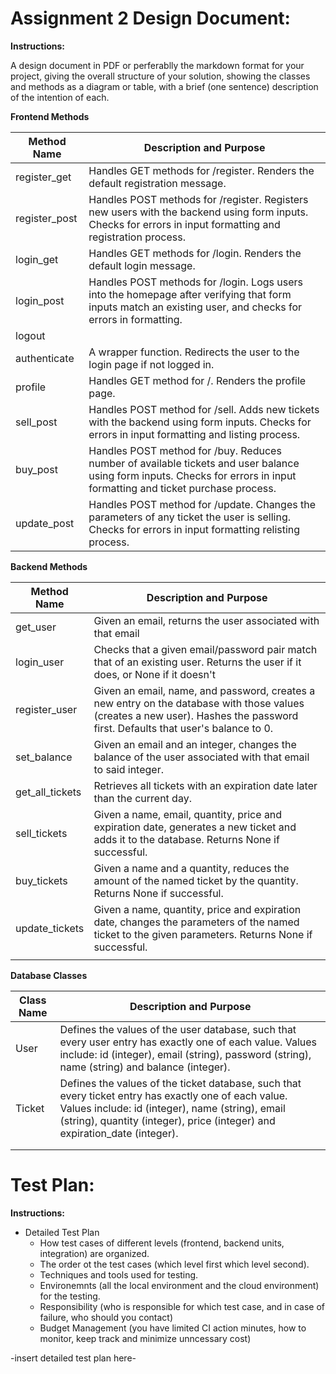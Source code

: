 # Assignment 2 Design Document:

**Instructions:**

A design document in PDF or perferablly the markdown format for your project, giving the overall structure of your solution, showing the classes and methods as a diagram or table, with a brief (one sentence) description of the intention of each.

**Frontend Methods**

| Method Name     	| Description and Purpose      	|
|-----------------	|------------------------------	|
|register_get       |Handles GET methods for /register. Renders the default registration message.|
|register_post      |Handles POST methods for /register. Registers new users with the backend using form inputs. Checks for errors in input formatting and registration process.|
|login_get          |Handles GET methods for /login. Renders the default login message.|
|login_post         |Handles POST methods for /login. Logs users into the homepage after verifying that form inputs match an existing user, and checks for errors in formatting. |
|logout             |                              	|
|authenticate       |A wrapper function. Redirects the user to the login page if not logged in.|
|profile            |Handles GET method for /. Renders the profile page.|
|sell_post         	|Handles POST method for /sell. Adds new tickets with the backend using form inputs. Checks for errors in input formatting and listing process.|
|buy_post          	|Handles POST method for /buy. Reduces number of available tickets and user balance using form inputs. Checks for errors in input formatting and ticket purchase process.|
|update_post        |Handles POST method for /update. Changes the parameters of any ticket the user is selling. Checks for errors in input formatting relisting process.|

**Backend Methods**

| Method Name     	| Description and Purpose      	|
|-----------------	|------------------------------	|
|get_user           |Given an email, returns the user associated with that email|
|login_user         |Checks that a given email/password pair match that of an existing user. Returns the user if it does, or None if it doesn't|
|register_user      |Given an email, name, and password, creates a new entry on the database with those values (creates a new user). Hashes the password first. Defaults that user's balance to 0.|
|set_balance        |Given an email and an integer, changes the balance of the user associated with that email to said integer.|
|get_all_tickets    |Retrieves all tickets with an expiration date later than the current day.|
|sell_tickets      	|Given a name, email, quantity, price and expiration date, generates a new ticket and adds it to the database. Returns None if successful.|
|buy_tickets       	|Given a name and a quantity, reduces the amount of the named ticket by the quantity. Returns None if successful.|
|update_tickets    	|Given a name, quantity, price and expiration date, changes the parameters of the named ticket to the given parameters. Returns None if successful.|
|                 	|                              	|

**Database Classes**

| Class Name      	| Description and Purpose      	|
|-----------------	|------------------------------	|
|User               |Defines the values of the user database, such that every user entry has exactly one of each value. Values include: id (integer), email (string), password (string), name (string) and balance (integer).|
|Ticket            	|Defines the values of the ticket database, such that every ticket entry has exactly one of each value. Values include: id (integer), name (string), email (string), quantity (integer), price (integer) and expiration_date (integer).                               	|
|                 	|                              	|
|                 	|                              	|

# Test Plan:

**Instructions:**

- Detailed Test Plan
  - How test cases of different levels (frontend, backend units, integration) are organized.
  - The order ot the test cases (which level first which level second).
  - Techniques and tools used for testing.
  - Environemnts (all the local environment and the cloud environment) for the testing.
  - Responsibility (who is responsible for which test case, and in case of failure, who should you contact)
  - Budget Management (you have limited CI action minutes, how to monitor, keep track and minimize unncessary cost)

-insert detailed test plan here-
